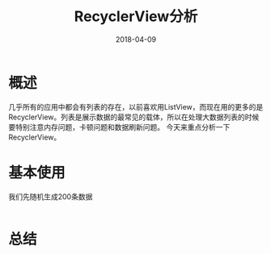 ﻿---
title: RecyclerView分析
date: 2018-04-09
categories: "Android"
tags: "RecyclerView"
---
# 概述
几乎所有的应用中都会有列表的存在，以前喜欢用ListView，而现在用的更多的是RecyclerView。列表是展示数据的最常见的载体，所以在处理大数据列表的时候要特别注意内存问题，卡顿问题和数据刷新问题。
今天来重点分析一下RecyclerView。
<!-- more -->
# 基本使用
我们先随机生成200条数据
```java
```
# 总结
